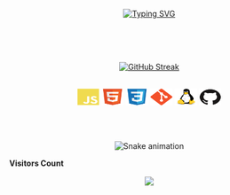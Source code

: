 

<div align="center">

[![Typing SVG](https://readme-typing-svg.herokuapp.com?font=Fira+Code&weight=300&size=50&duration=4000&pause=1000&color=F73D9F&center=true&vCenter=true&random=false&width=1000&lines=Olá%2C+sou+Renata+Moura;Estudante+ADS;Web+Developer;Bem+Vindos)](https://git.io/typing-svg)
 
</div>

<br>
<br>
<br>


 <div align="center">

[![GitHub Streak](https://github-readme-streak-stats.herokuapp.com?user=renataalvesc&theme=violet-dark&hide_border=falso&card_width=900)](https://git.io/streak-stats)
  

</div>
<div align="center" valign="top"><br>
  <img align="center" alt="Js" height="30" width="40" src="https://raw.githubusercontent.com/devicons/devicon/master/icons/javascript/javascript-plain.svg">
  <img align="center" alt="HTML" height="30" width="40" src="https://raw.githubusercontent.com/devicons/devicon/master/icons/html5/html5-original.svg">
  <img align="center" alt="CSS" height="30" width="40" src="https://raw.githubusercontent.com/devicons/devicon/master/icons/css3/css3-original.svg">
  <img align="center" alt="git" height="30" width="40" src="https://raw.githubusercontent.com/devicons/devicon/master/icons/git/git-original.svg">
  <img align="center" alt="linux" height="30" width="40" src="https://raw.githubusercontent.com/devicons/devicon/master/icons/linux/linux-original.svg">
  <img align="center" alt="github" height="30" width="40" src="https://raw.githubusercontent.com/devicons/devicon/master/icons/github/github-original.svg">
</div><br>

 
 <br>
 
 
 
 
 <br>

<div align="center">

  ![Snake animation](https://github.com/danielbped/danielbped/blob/output/github-contribution-grid-snake.svg)
  
</div>

<div>
 
 <p align="centre"><b>Visitors Count</b></p> 
  
 <p align="center"><img align="center" src="https://visit-counter.vercel.app/counter.png?page=https%3A%2F%2Fgithub.com%2Frenataalvesc101&s=50&c=db006a&bg=00000000&no=7&ff=digi&tb=Visits%3A++&ta=" /></p> 
 
<br>

</div>
